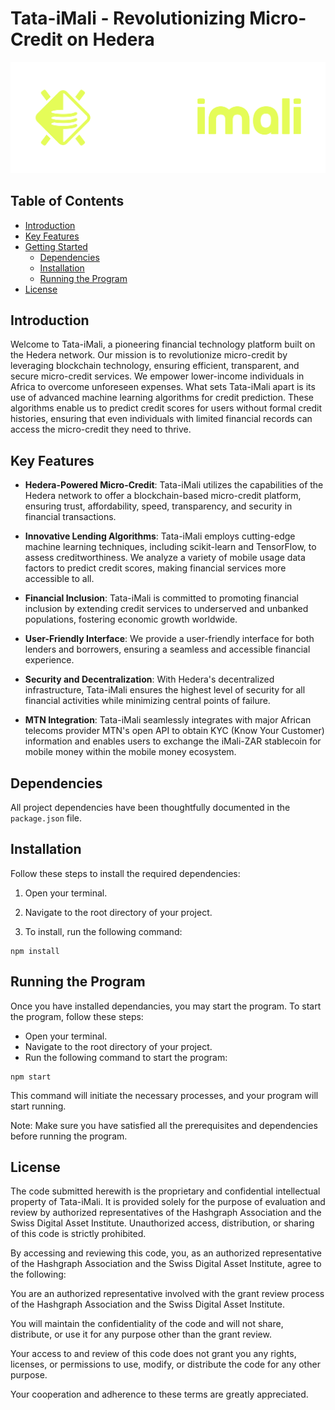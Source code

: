 # Tata-iMali - Revolutionizing Micro-Credit on Hedera

![Tata-iMali Logo](./src/Branding/Tata-iMali-logo-colour-transparent.png)

## Table of Contents

- [Introduction](#introduction)
- [Key Features](#key-features)
- [Getting Started](#getting-started)
  - [Dependencies](#dependencies)
  - [Installation](#installation)
  - [Running the Program](#running-the-program)
- [License](#license)

## Introduction

Welcome to Tata-iMali, a pioneering financial technology platform built on the Hedera network. Our mission is to revolutionize micro-credit by leveraging blockchain technology, ensuring efficient, transparent, and secure micro-credit services. We empower lower-income individuals in Africa to overcome unforeseen expenses. What sets Tata-iMali apart is its use of advanced machine learning algorithms for credit prediction. These algorithms enable us to predict credit scores for users without formal credit histories, ensuring that even individuals with limited financial records can access the micro-credit they need to thrive.

## Key Features

- **Hedera-Powered Micro-Credit**: Tata-iMali utilizes the capabilities of the Hedera network to offer a blockchain-based micro-credit platform, ensuring trust, affordability, speed, transparency, and security in financial transactions.

- **Innovative Lending Algorithms**: Tata-iMali employs cutting-edge machine learning techniques, including scikit-learn and TensorFlow, to assess creditworthiness. We analyze a variety of mobile usage data factors to predict credit scores, making financial services more accessible to all.

- **Financial Inclusion**: Tata-iMali is committed to promoting financial inclusion by extending credit services to underserved and unbanked populations, fostering economic growth worldwide.

- **User-Friendly Interface**: We provide a user-friendly interface for both lenders and borrowers, ensuring a seamless and accessible financial experience.

- **Security and Decentralization**: With Hedera's decentralized infrastructure, Tata-iMali ensures the highest level of security for all financial activities while minimizing central points of failure.

- **MTN Integration**: Tata-iMali seamlessly integrates with major African telecoms provider MTN's open API to obtain KYC (Know Your Customer) information and enables users to exchange the iMali-ZAR stablecoin for mobile money within the mobile money ecosystem.

## Dependencies

All project dependencies have been thoughtfully documented in the `package.json` file.

## Installation

Follow these steps to install the required dependencies:

1. Open your terminal.

2. Navigate to the root directory of your project.

3. To install, run the following command:

```shell
npm install
```

## Running the Program

Once you have installed dependancies, you may start the program. To start the program, follow these steps:

- Open your terminal.
- Navigate to the root directory of your project.
- Run the following command to start the program:

```shell
npm start
```

This command will initiate the necessary processes, and your program will start running.

Note: Make sure you have satisfied all the prerequisites and dependencies before running the program.

## License

The code submitted herewith is the proprietary and confidential intellectual property of Tata-iMali. It is provided solely for the purpose of evaluation and review by authorized representatives of the Hashgraph Association and the Swiss Digital Asset Institute. Unauthorized access, distribution, or sharing of this code is strictly prohibited.

By accessing and reviewing this code, you, as an authorized representative of the Hashgraph Association and the Swiss Digital Asset Institute, agree to the following:

You are an authorized representative involved with the grant review process of the Hashgraph Association and the Swiss Digital Asset Institute.

You will maintain the confidentiality of the code and will not share, distribute, or use it for any purpose other than the grant review.

Your access to and review of this code does not grant you any rights, licenses, or permissions to use, modify, or distribute the code for any other purpose.

Your cooperation and adherence to these terms are greatly appreciated.


